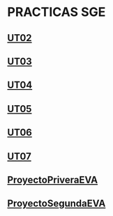 # PRACTICAS SGE
## [UT02](ut02/index.md)
## [UT03](ut03/index.md)
## [UT04](ut04/index.md)
## [UT05](ut05/index.md)
## [UT06](ut06/index.md)
## [UT07](ut07/index.md)
## [ProyectoPriveraEVA](Proyectos/ProyectoPrimeraEva/proyectoprimeraeva.md)
## [ProyectoSegundaEVA](Proyectos/ProyectoSegundaEva/ProyectoSegundaEVA.md)
